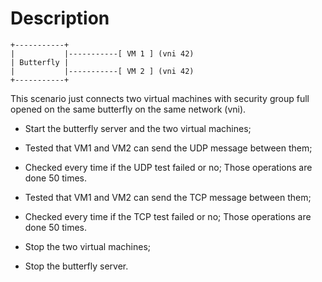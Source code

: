 # Description

```
+-----------+
|           |-----------[ VM 1 ] (vni 42)
| Butterfly |
|           |-----------[ VM 2 ] (vni 42)
+-----------+

```

This scenario just connects two virtual machines with security group
full opened on the same butterfly on the same network (vni).

- Start the butterfly server and the two virtual machines;

- Tested that VM1 and VM2 can send the UDP message between them;
- Checked every time if the UDP test failed or no;
Those operations are done 50 times.

- Tested that VM1 and VM2 can send the TCP message between them;
- Checked every time if the TCP test failed or no;
Those operations are done 50 times.

- Stop the two virtual machines;
- Stop the butterfly server.
